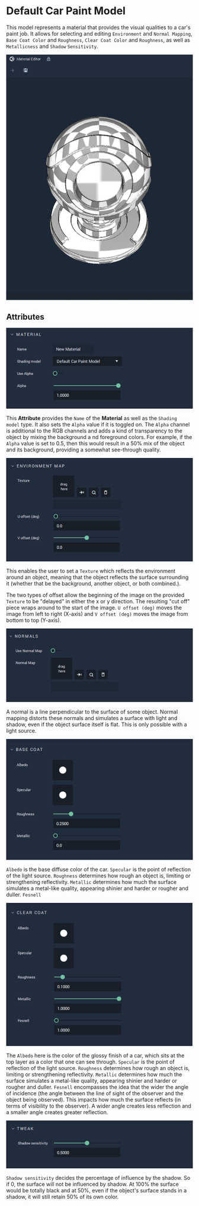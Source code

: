 # Default Car Paint Model

This model represents a material that provides the visual qualities to a car's paint job. It allows for selecting and editing `Environment` and `Normal Mapping`, `Base Coat Color` and `Roughness`, `Clear Coat Color` and `Roughness`, as well as `Metallicness` and `Shadow` `Sensitivity`.

![](../../.gitbook/assets/model-carpaint-ball.png)

## Attributes

![Material](../../.gitbook/assets/carpaint-attr-material.png)

This **Attribute** provides the `Name` of the **Material** as well as the `Shading model` type. It also sets the `Alpha` value if it is toggled on. The `Alpha` channel is additional to the RGB channels and adds a kind of transparency to the object by mixing the background a nd foreground colors. For example, if the `Alpha` value is set to 0.5, then this would result in a 50% mix of the object and its background, providing a somewhat see-through quality. 

![Enviroment Map](../../.gitbook/assets/carpaint-attr-enviromentmap.png)

This enables the user to set a `Texture` which reflects the environment around an object, meaning that the object reflects the surface surrounding it (whether that be the background, another object, or both combined.). 

The two types of offset allow the beginning of the image on the provided `Texture` to be "delayed" in either the x or y direction. The resulting "cut off" piece wraps around to the start of the image. `U offset (deg)` moves the image from left to right (X-axis) and `V offset (deg)` moves the image from bottom to top (Y-axis). 

![Normals](../../.gitbook/assets/carpaint-attr-normals.png)

A normal is a line perpendicular to the surface of some object. Normal mapping distorts these normals and simulates a surface with light and shadow, even if the object surface itself is flat. This is only possible with a light source. 

![Base Coat](../../.gitbook/assets/carpaint-attr-basecoat.png)

`Albedo` is the base diffuse color of the car. `Specular` is the point of reflection of the light source. `Roughness` determines how rough an object is, limiting or strengthening reflectivity. `Metallic` determines how much the surface simulates a metal-like quality, appearing shinier and harder or rougher and duller. `Fesnell`   

![Clear Coat](../../.gitbook/assets/carpaint-attr-clearcoat.png)

The `Albedo` here is the color of the glossy finish of a car, which sits at the top layer as a color that one can see through. `Specular` is the point of reflection of the light source. `Roughness` determines how rough an object is, limiting or strengthening reflectivity. `Metallic` determines how much the surface simulates a metal-like quality, appearing shinier and harder or rougher and duller. `Fesnell` encompasses the idea that the wider the angle of incidence (the angle between the line of sight of the observer and the object being observed). This impacts how much the surface reflects (in terms of visibility to the observer). A wider angle creates less reflection and a smaller angle creates greater reflection. 

![Tweak](../../.gitbook/assets/carpaint-attr-tweak.png)

`Shadow sensitivity` decides the percentage of influence by the shadow. So if 0, the surface will not be influenced by shadow. At 100% the surface would be totally black and at 50%, even if the object's surface stands in a shadow, it will still retain 50% of its own color.
